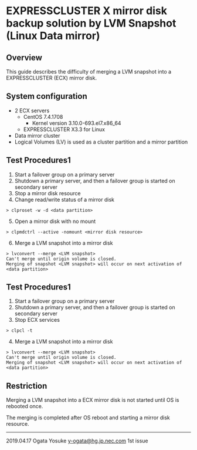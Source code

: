 # EXPRESSCLUSTER X mirror disk backup solution by LVM Snapshot (Linux Data mirror)

## Overview

This guide describes the difficulty of merging a LVM snapshot into a EXPRESSCLUSTER (ECX) mirror disk.


## System configuration
- 2 ECX servers
  - CentOS 7.4.1708
    - Kernel version 3.10.0-693.el7.x86_64
  - EXPRESSCLUSTER X3.3 for Linux
- Data mirror cluster
- Logical Volumes (LV) is used as a cluster partition and a mirror partition


## Test Procedures1
1. Start a failover group on a primary server
2. Shutdown a primary server, and then a failover group is started on secondary server
3. Stop a mirror disk resource
4. Change read/write status of a mirror disk
  ```
  > clproset -w -d <data partition>
  ```
5. Open a mirror disk with no mount
  ```
  > clpmdctrl --active -nomount <mirror disk resource>
  ```
6. Merge a LVM snapshot into a mirror disk
  ```
  > lvconvert --merge <LVM snapshot>
  Can't merge until origin volume is closed.
  Merging of snapshot <LVM snapshot> will occur on next activation of <data partition>
  ```

## Test Procedures1
1. Start a failover group on a primary server
2. Shutdown a primary server, and then a failover group is started on secondary server
3. Stop ECX services
  ```
  > clpcl -t
  ```
4. Merge a LVM snapshot into a mirror disk
  ```
  > lvconvert --merge <LVM snapshot>
  Can't merge until origin volume is closed.
  Merging of snapshot <LVM snapshot> will occur on next activation of <data partition>
  ```


## Restriction

Merging a LVM snapshot into a ECX mirror disk is not started until OS is rebooted once.

The merging is completed after OS reboot and starting a mirror disk resource.


----
2019.04.17	Ogata Yosuke <y-ogata@hg.jp.nec.com>	1st issue
